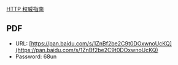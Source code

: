 [HTTP 权威指南](https://book.douban.com/subject/10746113/)

## PDF

- URL: [https://pan.baidu.com/s/1ZnBf2be2C9t0DOxwnoUcKQ](https://pan.baidu.com/s/1ZnBf2be2C9t0DOxwnoUcKQ)
- Password: 68un
